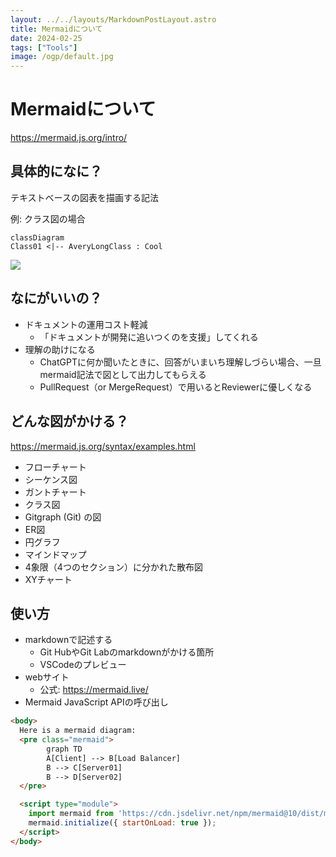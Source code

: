 ```yaml
---
layout: ../../layouts/MarkdownPostLayout.astro
title: Mermaidについて
date: 2024-02-25
tags: ["Tools"]
image: /ogp/default.jpg
---
```


# Mermaidについて
https://mermaid.js.org/intro/

## 具体的になに？
テキストベースの図表を描画する記法

例: クラス図の場合
```text
classDiagram
Class01 <|-- AveryLongClass : Cool
```

![](/post/2024022501.png)

## なにがいいの？
- ドキュメントの運用コスト軽減
    - 「ドキュメントが開発に追いつくのを支援」してくれる
- 理解の助けになる
    - ChatGPTに何か聞いたときに、回答がいまいち理解しづらい場合、一旦mermaid記法で図として出力してもらえる
    - PullRequest（or MergeRequest）で用いるとReviewerに優しくなる

## どんな図がかける？
https://mermaid.js.org/syntax/examples.html
- フローチャート
- シーケンス図
- ガントチャート
- クラス図
- Gitgraph (Git) の図
- ER図
- 円グラフ
- マインドマップ
- 4象限（4つのセクション）に分かれた散布図
- XYチャート

## 使い方
- markdownで記述する
    - Git HubやGit Labのmarkdownがかける箇所
    - VSCodeのプレビュー
- webサイト
    - 公式: https://mermaid.live/ 
- Mermaid JavaScript APIの呼び出し
```html
<body>
  Here is a mermaid diagram:
  <pre class="mermaid">
        graph TD
        A[Client] --> B[Load Balancer]
        B --> C[Server01]
        B --> D[Server02]
  </pre>

  <script type="module">
    import mermaid from 'https://cdn.jsdelivr.net/npm/mermaid@10/dist/mermaid.esm.min.mjs';
    mermaid.initialize({ startOnLoad: true });
  </script>
</body>
```
